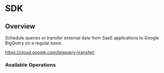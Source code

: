 # SDK

## Overview

Schedule queries or transfer external data from SaaS applications to Google BigQuery on a regular basis.

<https://cloud.google.com/bigquery-transfer/>
### Available Operations


